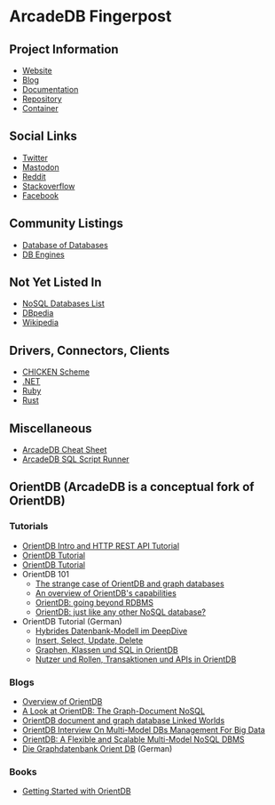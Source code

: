 ArcadeDB Fingerpost
===================

## Project Information

* [Website](https://arcadedb.com)
* [Blog](https://blog.arcadedb.com)
* [Documentation](https://docs.arcadedb.com)
* [Repository](https://github.com/ArcadeData/arcadedb)
* [Container](https://registry.hub.docker.com/r/arcadedata/arcadedb)

## Social Links

* [Twitter](https://twitter.com/arcade_db)
* [Mastodon](https://fosstodon.org/web/@arcade_db@beta.birdsite.live)
* [Reddit](https://www.reddit.com/r/arcadedb/)
* [Stackoverflow](https://stackoverflow.com/questions/tagged/?tagnames=arcadedb&sort=newest)
* [Facebook](https://www.facebook.com/arcadedb/)

## Community Listings

* [Database of Databases](https://dbdb.io/db/arcadedb)
* [DB Engines](https://db-engines.com/en/system/ArcadeDB)

## Not Yet Listed In

* [NoSQL Databases List](https://hostingdata.co.uk/nosql-database/)
* [DBpedia](https://dbpedia.org/page/ArcadeDB)
* [Wikipedia](https://en.wikipedia.org/wiki/Draft:ArcadeDB)

## Drivers, Connectors, Clients

* [CHICKEN Scheme](https://github.com/gramian/chicken-arcadedb)
* [.NET](https://github.com/tetious/ArcadeDb.Client)
* [Ruby](https://github.com/topofocus/arcadedb)
* [Rust](https://crates.io/crates/arcadedb-rs)

## Miscellaneous

* [ArcadeDB Cheat Sheet](https://gist.github.com/gramian/7dc306ede8582a6fb12d5dabd7e1328f)
* [ArcadeDB SQL Script Runner](https://gist.github.com/gramian/7c3b621fbfc1eca6fa3ce901b6f7651c)

## OrientDB (ArcadeDB is a conceptual fork of OrientDB)

### Tutorials

* [OrientDB Intro and HTTP REST API Tutorial](https://dzone.com/articles/orientdb-intro-amp-http-rest-api-tutorial)
* [OrientDB Tutorial](https://www.tutorialspoint.com/orientdb/index.htm)
* [OrientDB Tutorial](https://devdocs.inightmare.org/tutorials/orientdb-tutorial.html)
* OrientDB 101
    * [The strange case of OrientDB and graph databases](https://odino.org/the-strange-case-of-orientdb-and-graph-databases/)
    * [An overview of OrientDB's capabilities](https://odino.org/an-overview-of-orientdbs-capabilities/)
    * [OrientDB: going beyond RDBMS](https://odino.org/going-beyond-rdbms/)
    * [OrientDB: just like any other NoSQL database?](https://odino.org/orientdb-just-like-any-other-nosql-database/)
* OrientDB Tutorial (German)
    * [Hybrides Datenbank-Modell im DeepDive](https://www.maibornwolff.de/know-how/orientdb-hybrides-datenbank-modell-im-deepdive-teil-1/)
    * [Insert, Select, Update, Delete](https://www.maibornwolff.de/know-how/tutorial-orientdb-teil-2-insert-select-update-delete/)
    * [Graphen, Klassen und SQL in OrientDB](https://www.maibornwolff.de/know-how/graphen-klassen-und-sql-orientdb-teil-3/)
    * [Nutzer und Rollen, Transaktionen und APIs in OrientDB](https://www.maibornwolff.de/know-how/nutzer-und-rollen-transaktionen-und-apis-in-orientdb/)

### Blogs

* [Overview of OrientDB](https://rusyasoft.github.io/database/2020/06/07/graphdb-orientdb-quick-review/)
* [A Look at OrientDB: The Graph-Document NoSQL](https://www.sitepoint.com/a-look-at-orientdb-the-graph-document-nosql/)
* [OrientDB document and graph database Linked Worlds](https://www.admin-magazine.com/Archive/2015/28/OrientDB-document-and-graph-database)
* [OrientDB Interview On Multi-Model DBs Management For Big Data](https://bigstep.com/blog/expert-interview-with-luca-garulli-of-orientdb-on-multi-model-database-management-for-big-data)
* [OrientDB: A Flexible and Scalable Multi-Model NoSQL DBMS](https://www.opensourceforu.com/2022/01/orientdb-a-flexible-and-scalable-multi-model-nosql-dbms/)
* [Die Graphdatenbank Orient DB](https://www.linux-magazin.de/ausgaben/2015/07/orient-db/) (German)

### Books

* [Getting Started with OrientDB](https://www.amazon.com/Getting-Started-OrientDB-Claudio-Tesoriero/dp/1782169954)
